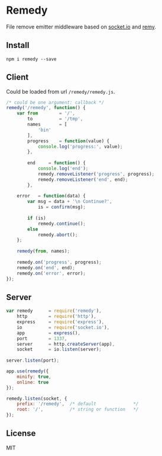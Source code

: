 # Remedy

File remove emitter middleware based on [socket.io](http://socket.io "Socket.io") and [remy](https://github.com/coderaiser/node-remy "Remy").

## Install

```
npm i remedy --save
```

## Client

Could be loaded from url `/remedy/remedy.js`.

```js
/* could be one argument: callback */
remedy('/remedy', function() {
    var from        = '/',
        to          = '/tmp',
        names       = [
            'bin'
        ],
        progress    = function(value) {
            console.log('progress:', value);
        },
        
        end     = function() {
            console.log('end');
            remedy.removeListener('progress', progress);
            remedy.removeListener('end', end);
        },
    
    error   = function(data) {
        var msg = data + '\n Continue?',
            is = confirm(msg);
        
        if (is)
            remedy.continue();
        else
            remedy.abort();
    };
    
    remedy(from, names);
    
    remedy.on('progress', progress);
    remedy.on('end', end);
    remedy.on('error', error);
});

```

## Server

```js
var remedy      = require('remedy'),
    http        = require('http'),
    express     = require('express'),
    io          = require('socket.io'),
    app         = express(),
    port        = 1337,
    server      = http.createServer(app),
    socket      = io.listen(server);
    
server.listen(port);

app.use(remedy({
    minify: true,
    online: true
});

remedy.listen(socket, {
    prefix: '/remedy',  /* default              */
    root: '/',          /* string or function   */
});
```

## License

MIT
